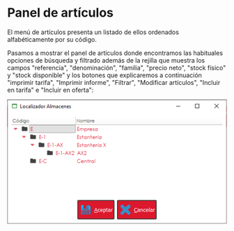 # Panel de artículos

El menú de artículos presenta un listado de ellos ordenados alfabéticamente por su código. 

Pasamos a mostrar el panel de artículos donde encontramos las habituales opciones de búsqueda y filtrado además de la rejilla que muestra los campos "referencia", "denominación", "familia", "precio neto", "stock físico" y "stock disponible" y los botones que explicaremos a continuación "imprimir tarifa", "Imprimir informe", "Filtrar", "Modificar artículos", "Incluir en tarifa" e "Incluir en oferta":

![](../../../../.gitbook/assets/image%20%28467%29.png)


